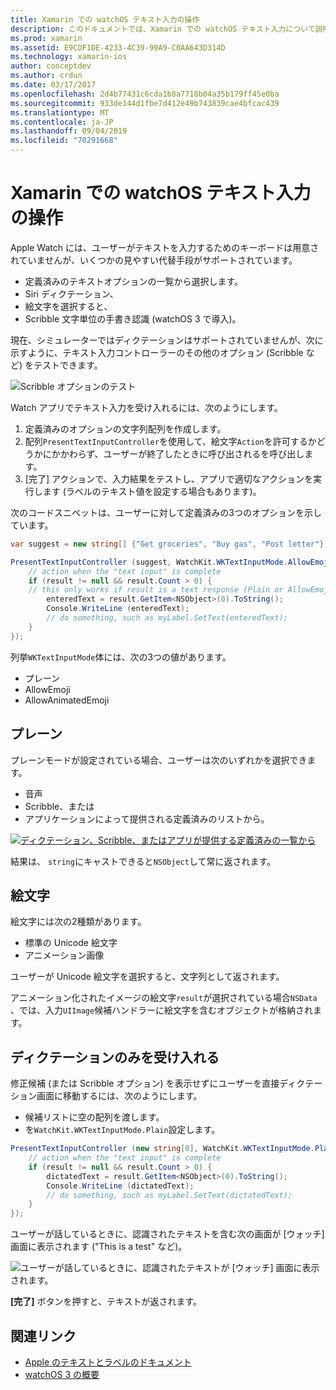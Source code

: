 ```yaml
---
title: Xamarin での watchOS テキスト入力の操作
description: このドキュメントでは、Xamarin での watchOS テキスト入力について説明します。 ここでは、scribbling、plain text、emojis、およびディクテーションについて説明します。
ms.prod: xamarin
ms.assetid: E9CDF1DE-4233-4C39-99A9-C0AA643D314D
ms.technology: xamarin-ios
author: conceptdev
ms.author: crdun
ms.date: 03/17/2017
ms.openlocfilehash: 2d4b77431c6cda1b8a7718b04a35b179ff45e0ba
ms.sourcegitcommit: 933de144d1fbe7d412e49b743839cae4bfcac439
ms.translationtype: MT
ms.contentlocale: ja-JP
ms.lasthandoff: 09/04/2019
ms.locfileid: "70291668"
---
```

# <a name="working-with-watchos-text-input-in-xamarin"></a>Xamarin での watchOS テキスト入力の操作

Apple Watch には、ユーザーがテキストを入力するためのキーボードは用意されていませんが、いくつかの見やすい代替手段がサポートされています。

- 定義済みのテキストオプションの一覧から選択します。
- Siri ディクテーション、
- 絵文字を選択すると、
- Scribble 文字単位の手書き認識 (watchOS 3 で導入)。

現在、シミュレーターではディクテーションはサポートされていませんが、次に示すように、テキスト入力コントローラーのその他のオプション (Scribble など) をテストできます。

![](text-input-images/textinput-sml.png "Scribble オプションのテスト")

Watch アプリでテキスト入力を受け入れるには、次のようにします。

1. 定義済みのオプションの文字列配列を作成します。
2. 配列`PresentTextInputController`を使用して、絵文字`Action`を許可するかどうかにかかわらず、ユーザーが終了したときに呼び出されるを呼び出します。
3. [完了] アクションで、入力結果をテストし、アプリで適切なアクションを実行します (ラベルのテキスト値を設定する場合もあります)。

次のコードスニペットは、ユーザーに対して定義済みの3つのオプションを示しています。

```csharp
var suggest = new string[] {"Get groceries", "Buy gas", "Post letter"};

PresentTextInputController (suggest, WatchKit.WKTextInputMode.AllowEmoji, (result) => {
    // action when the "text input" is complete
    if (result != null && result.Count > 0) {
    // this only works if result is a text response (Plain or AllowEmoji)
        enteredText = result.GetItem<NSObject>(0).ToString();
        Console.WriteLine (enteredText);
        // do something, such as myLabel.SetText(enteredText);
    }
});
```

列挙`WKTextInputMode`体には、次の3つの値があります。

- プレーン
- AllowEmoji
- AllowAnimatedEmoji

## <a name="plain"></a>プレーン

プレーンモードが設定されている場合、ユーザーは次のいずれかを選択できます。

- 音声
- Scribble、または
- アプリケーションによって提供される定義済みのリストから。

[![](text-input-images/plain-scribble-sml.png "ディクテーション、Scribble、またはアプリが提供する定義済みの一覧から")](text-input-images/plain-scribble.png#lightbox)

結果は、 `string`にキャストできると`NSObject`して常に返されます。

## <a name="emoji"></a>絵文字

絵文字には次の2種類があります。

- 標準の Unicode 絵文字
- アニメーション画像

ユーザーが Unicode 絵文字を選択すると、文字列として返されます。

アニメーション化されたイメージの絵文字`result`が選択されている場合`NSData` 、では、入力`UIImage`候補ハンドラーに絵文字を含むオブジェクトが格納されます。

## <a name="accepting-dictation-only"></a>ディクテーションのみを受け入れる

修正候補 (または Scribble オプション) を表示せずにユーザーを直接ディクテーション画面に移動するには、次のようにします。

- 候補リストに空の配列を渡します。
- を`WatchKit.WKTextInputMode.Plain`設定します。

```csharp
PresentTextInputController (new string[0], WatchKit.WKTextInputMode.Plain, (result) => {
    // action when the "text input" is complete
    if (result != null && result.Count > 0) {
        dictatedText = result.GetItem<NSObject>(0).ToString();
        Console.WriteLine (dictatedText);
        // do something, such as myLabel.SetText(dictatedText);
    }
});
```

ユーザーが話しているときに、認識されたテキストを含む次の画面が [ウォッチ] 画面に表示されます ("This is a test" など)。

![](text-input-images/dictation.png "ユーザーが話しているときに、認識されたテキストが [ウォッチ] 画面に表示されます。")

**[完了]** ボタンを押すと、テキストが返されます。



## <a name="related-links"></a>関連リンク

- [Apple のテキストとラベルのドキュメント](https://developer.apple.com/library/ios/documentation/General/Conceptual/WatchKitProgrammingGuide/TextandLabels.html)
- [watchOS 3 の概要](~/ios/watchos/platform/introduction-to-watchos3/index.md)
